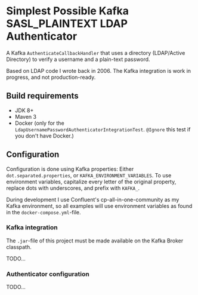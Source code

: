# Simplest Possible Kafka SASL_PLAINTEXT LDAP Authenticator

A Kafka `AuthenticateCallbackHandler` that uses a directory (LDAP/Active
Directory) to verify a username and a plain-text password.

Based on LDAP code I wrote back in 2006. The Kafka integration is work
in progress, and not production-ready.

## Build requirements

* JDK 8+
* Maven 3
* Docker (only for the `LdapUsernamePasswordAuthenticatorIntegrationTest`.
  `@Ignore` this test if you don't have Docker.)

## Configuration
  
Configuration is done using Kafka properties: Either
`dot.separated.properties`, or `KAFKA_ENVIRONMENT_VARIABLES`. To use
environment variables, capitalize every letter of the original property,
replace dots with underscores, and prefix with `KAFKA_`.

During development I use Confluent's cp-all-in-one-community as my Kafka environment, so all examples will use environment variables as found in the `docker-compose.yml`-file.

### Kafka integration

The `.jar`-file of this project must be made available on the Kafka
Broker classpath. 

TODO...

### Authenticator configuration

TODO...
